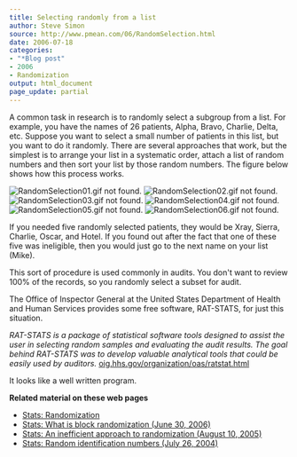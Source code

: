 ```yaml
---
title: Selecting randomly from a list
author: Steve Simon
source: http://www.pmean.com/06/RandomSelection.html
date: 2006-07-18
categories:
- "*Blog post"
- 2006
- Randomization
output: html_document
page_update: partial
---
```


A common task in research is to randomly select a subgroup from a list.
For example, you have the names of 26 patients, Alpha, Bravo, Charlie,
Delta, etc. Suppose you want to select a small number of patients in
this list, but you want to do it randomly. There are several approaches
that work, but the simplest is to arrange your list in a systematic
order, attach a list of random numbers and then sort your list by those
random numbers. The figure below shows how this process works.

![RandomSelection01.gif not found.](http://www.pmean.com/new-images/06/RandomSelection01.png)
![RandomSelection02.gif not found.](http://www.pmean.com/new-images/06/RandomSelection02.png)
![RandomSelection03.gif not found.](http://www.pmean.com/new-images/06/RandomSelection03.png)
![RandomSelection04.gif not found.](http://www.pmean.com/new-images/06/RandomSelection04.png)
![RandomSelection05.gif not found.](http://www.pmean.com/new-images/06/RandomSelection05.png)
![RandomSelection06.gif not found.](http://www.pmean.com/new-images/06/RandomSelection06.png)

If you needed five randomly selected patients, they would be Xray,
Sierra, Charlie, Oscar, and Hotel. If you found out after the fact that
one of these five was ineligible, then you would just go to the next
name on your list (Mike).

This sort of procedure is used commonly in audits. You don't want to
review 100% of the records, so you randomly select a subset for audit.

The Office of Inspector General at the United States Department of
Health and Human Services provides some free software, RAT-STATS, for
just this situation.

*RAT-STATS is a package of statistical software tools designed to
assist the user in selecting random samples and evaluating the audit
results. The goal behind RAT-STATS was to develop valuable analytical
tools that could be easily used by auditors.*
[oig.hhs.gov/organization/oas/ratstat.html](http://oig.hhs.gov/organization/oas/ratstat.html)

It looks like a well written program.

**Related material on these web pages**

-   [Stats: Randomization](../plan/random.asp)
-   [Stats: What is block randomization (June
    30, 2006)](BlockRandomization.html)
-   [Stats: An inefficient approach to randomization (August
    10, 2005)](http://www.pmean.com/weblog2005/Randomization.asp)
-   [Stats: Random identification numbers (July
    26, 2004)](http://www.pmean.com/weblog2004/RandomID.asp)
